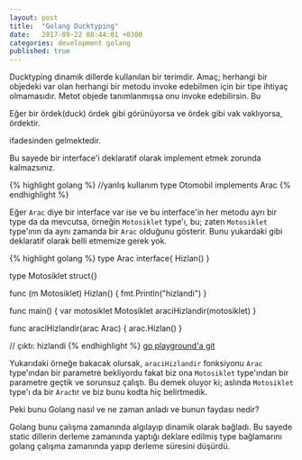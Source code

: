 ```yaml
---
layout: post
title:  "Golang Ducktyping"
date:   2017-09-22 08:44:01 +0300
categories: development golang 
published: true 
---
```


Ducktyping dinamik dillerde kullanılan bir terimdir. Amaç; herhangi bir objedeki var olan herhangi bir metodu invoke edebilmen için bir tipe ihtiyaç olmamasıdır. Metot objede tanımlanmışsa onu invoke edebilirsin. Bu  
> 
  Eğer bir ördek(duck) ördek gibi görünüyorsa ve ördek gibi vak vaklıyorsa, ördektir. 

ifadesinden gelmektedir.

Bu sayede bir interface'i deklaratif olarak implement etmek zorunda kalmazsınız. 

{% highlight golang %}
//yanlış kullanım
type Otomobil implements Arac
{% endhighlight %}

Eğer `Arac` diye bir interface var ise ve bu interface'in her metodu ayrı bir type da da mevcutsa, örneğin `Motosiklet` type'ı, bu; zaten `Motosiklet` type'ının da aynı zamanda bir `Arac` olduğunu gösterir. Bunu yukardaki gibi deklaratif olarak belli etmemize gerek yok.

{% highlight golang %}
type Arac interface{
  Hizlan()
}

type Motosiklet struct{}

func (m Motosiklet) Hizlan() {
  fmt.Println("hizlandi")
}

func main() {
  var motosiklet Motosiklet
  araciHizlandir(motosiklet)
}

func araciHizlandir(arac Arac) {
  arac.Hizlan()
}

// çıktı: hizlandi
{% endhighlight %}
[go playground'a git](https://play.golang.org/p/pDA7ruoefk)

Yukarıdaki örneğe bakacak olursak, `araciHizlandir` fonksiyonu `Arac` type'ından bir parametre bekliyordu fakat biz ona `Motosiklet` type'ından bir parametre geçtik ve sorunsuz çalıştı. Bu demek oluyor ki; aslında `Motosiklet` type'ı da bir `Arac`tır ve biz bunu kodta hiç belirtmedik.

Peki bunu Golang nasıl ve ne zaman anladı ve bunun faydası nedir?

Golang bunu çalışma zamanında algılayıp dinamik olarak bağladı. Bu sayede static dillerin derleme zamanında yaptığı deklare edilmiş type bağlamarını golang çalışma zamanında yapıp derleme süresini düşürdü. 
